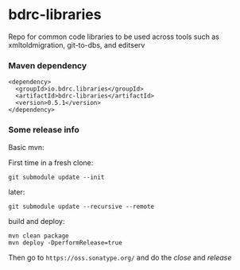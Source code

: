 # bdrc-libraries
Repo for common code libraries to be used across tools such as xmltoldmigration, git-to-dbs, and editserv

### Maven dependency
    <dependency>
      <groupId>io.bdrc.libraries</groupId>
      <artifactId>bdrc-libraries</artifactId>
      <version>0.5.1</version>
    </dependency>

### Some release info
Basic mvn:

First time in a fresh clone:

    git submodule update --init

later:

    git submodule update --recursive --remote
    
build and deploy:

    mvn clean package
    mvn deploy -DperformRelease=true

Then go to `https://oss.sonatype.org/`  and do the *close* and *release*
